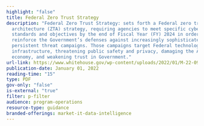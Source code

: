 ```yaml
---
highlight: "false"
title: Federal Zero Trust Strategy
description: "Federal Zero Trust Strategy: sets forth a Federal zero trust
  architecture (ZTA) strategy, requiring agencies to meet specific cybersecurity
  standards and objectives by the end of Fiscal Year (FY) 2024 in order to
  reinforce the Government’s defenses against increasingly sophisticated and
  persistent threat campaigns. Those campaigns target Federal technology
  infrastructure, threatening public safety and privacy, damaging the American
  economy, and weakening trust in Government."
url-link: https://www.whitehouse.gov/wp-content/uploads/2022/01/M-22-09.pdf
publication-date: January 01, 2022
reading-time: "15"
type: PDF
gov-only: "false"
is-external: "true"
filter: p-filter
audience: program-operations
resource-type: guidance
branded-offerings: market-it-data-intelligence
---
```

